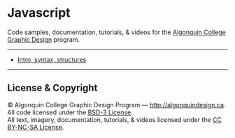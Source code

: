 # Javascript

Code samples, documentation, tutorials, & videos for the [Algonquin College Graphic Design](http://algonquindesign.ca) program.

---

- [Intro, syntax, structures](intro)

---

## License & Copyright

© Algonquin College Graphic Design Program — <http://algonquindesign.ca>.	
All code licensed under the [BSD-3 License](LICENSE).	
All text, imagery, documentation, tutorials, & videos licensed under the [CC BY-NC-SA License](http://creativecommons.org/licenses/by-nc-sa/4.0/).
